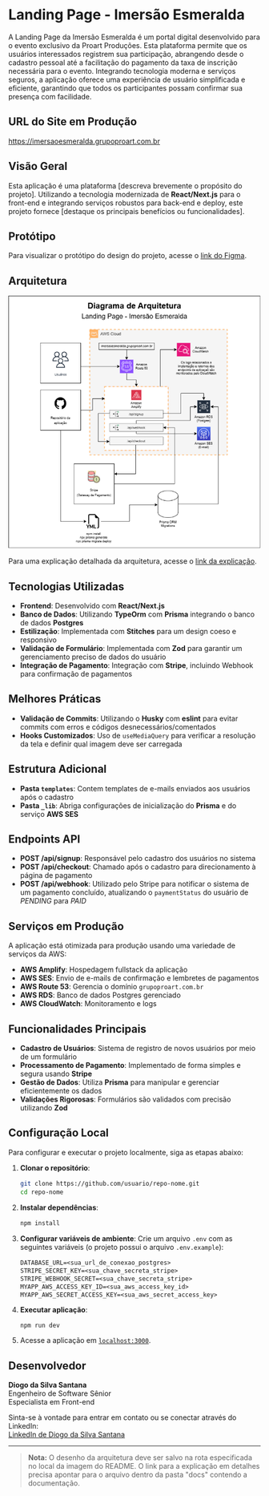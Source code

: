 # Landing Page - Imersão Esmeralda

A Landing Page da Imersão Esmeralda é um portal digital desenvolvido para o evento exclusivo da Proart Produções. Esta plataforma permite que os usuários interessados registrem sua participação, abrangendo desde o cadastro pessoal até a facilitação do pagamento da taxa de inscrição necessária para o evento. Integrando tecnologia moderna e serviços seguros, a aplicação oferece uma experiência de usuário simplificada e eficiente, garantindo que todos os participantes possam confirmar sua presença com facilidade.

## URL do Site em Produção

https://imersaoesmeralda.grupoproart.com.br

## Visão Geral

Esta aplicação é uma plataforma [descreva brevemente o propósito do projeto]. Utilizando a tecnologia modernizada de **React/Next.js** para o front-end e integrando serviços robustos para back-end e deploy, este projeto fornece [destaque os principais benefícios ou funcionalidades].

## Protótipo

Para visualizar o protótipo do design do projeto, acesse o [link do Figma](https://www.figma.com/design/xhZVw5S2IcXv1w0cgqkNKX/Landing-Page---Imers%C3%A2o-Esmeralda).

## Arquitetura

![Desenho da Arquitetura](./docs/diagrama-arquitetura.png)

Para uma explicação detalhada da arquitetura, acesse o [link da explicação](./docs/explicacao-arquitetura.md).

## Tecnologias Utilizadas

- **Frontend**: Desenvolvido com **React/Next.js**
- **Banco de Dados**: Utilizando **TypeOrm** com **Prisma** integrando o banco de dados **Postgres**
- **Estilização**: Implementada com **Stitches** para um design coeso e responsivo
- **Validação de Formulário**: Implementada com **Zod** para garantir um gerenciamento preciso de dados do usuário
- **Integração de Pagamento**: Integração com **Stripe**, incluindo Webhook para confirmação de pagamentos

## Melhores Práticas

- **Validação de Commits**: Utilizando o **Husky** com **eslint** para evitar commits com erros e códigos desnecessários/comentados
- **Hooks Customizados**: Uso de `useMediaQuery` para verificar a resolução da tela e definir qual imagem deve ser carregada

## Estrutura Adicional

- **Pasta `templates`**: Contem templates de e-mails enviados aos usuários após o cadastro
- **Pasta `_lib`**: Abriga configurações de inicialização do **Prisma** e do serviço **AWS SES**

## Endpoints API

- **POST /api/signup**: Responsável pelo cadastro dos usuários no sistema
- **POST /api/checkout**: Chamado após o cadastro para direcionamento à página de pagamento
- **POST /api/webhook**: Utilizado pelo Stripe para notificar o sistema de um pagamento concluído, atualizando o `paymentStatus` do usuário de *PENDING* para *PAID*

## Serviços em Produção

A aplicação está otimizada para produção usando uma variedade de serviços da AWS:

- **AWS Amplify**: Hospedagem fullstack da aplicação
- **AWS SES**: Envio de e-mails de confirmação e lembretes de pagamentos
- **AWS Route 53**: Gerencia o domínio `grupoproart.com.br`
- **AWS RDS**: Banco de dados Postgres gerenciado
- **AWS CloudWatch**: Monitoramento e logs

## Funcionalidades Principais

- **Cadastro de Usuários**: Sistema de registro de novos usuários por meio de um formulário
- **Processamento de Pagamento**: Implementado de forma simples e segura usando **Stripe**
- **Gestão de Dados**: Utiliza **Prisma** para manipular e gerenciar eficientemente os dados
- **Validações Rigorosas**: Formulários são validados com precisão utilizando **Zod**

## Configuração Local

Para configurar e executar o projeto localmente, siga as etapas abaixo:

1. **Clonar o repositório**:
    ```bash
    git clone https://github.com/usuario/repo-nome.git
    cd repo-nome
    ```

2. **Instalar dependências**:
    ```bash
    npm install
    ```

3. **Configurar variáveis de ambiente**: Crie um arquivo `.env` com as seguintes variáveis (o projeto possui o arquivo `.env.example`):
    ```env
    DATABASE_URL=<sua_url_de_conexao_postgres>
    STRIPE_SECRET_KEY=<sua_chave_secreta_stripe>
    STRIPE_WEBHOOK_SECRET=<sua_chave_secreta_stripe>
    MYAPP_AWS_ACCESS_KEY_ID=<sua_aws_access_key_id>
    MYAPP_AWS_SECRET_ACCESS_KEY=<sua_aws_secret_access_key>
    ```

4. **Executar aplicação**:
    ```bash
    npm run dev
    ```

5. Acesse a aplicação em [`localhost:3000`](http://localhost:3000).

## Desenvolvedor

**Diogo da Silva Santana**  
Engenheiro de Software Sênior  
Especialista em Front-end  

Sinta-se à vontade para entrar em contato ou se conectar através do LinkedIn:  
[LinkedIn de Diogo da Silva Santana](https://www.linkedin.com/in/diogosilvasantana/)

---

> **Nota:** O desenho da arquitetura deve ser salvo na rota especificada no local da imagem do README. O link para a explicação em detalhes precisa apontar para o arquivo dentro da pasta "docs" contendo a documentação.